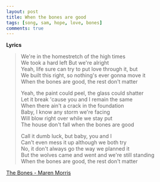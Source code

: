 ```yaml
---
layout: post
title: When the bones are good
tags: [song, sam, hope, love, bones]
comments: true
---
```

__Lyrics__
>
> We're in the homestretch of the high times   
> We took a hard left But we're alright   
> Yeah, life sure can try to put love through it, but   
> We built this right, so nothing's ever gonna move it   
> When the bones are good, the rest don't matter
>    
> Yeah, the paint could peel, the glass could shatter  
> Let it break 'cause you and I remain the same     
> When there ain't a crack in the foundation     
> Baby, I know any storm we're facing   
> Will blow right over while we stay put   
> The house don't fall when the bones are good   
>
> Call it dumb luck, but baby, you and I   
> Can't even mess it up although we both try   
> No, it don't always go the way we planned it   
> But the wolves came and went and we're still standing    
> When the bones are good, the rest don't matter  
   
[The Bones - Maren Morris](https://youtu.be/2WT18Uh0rWU/)
